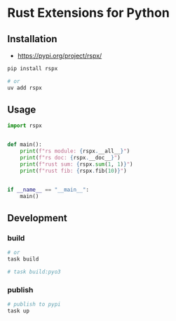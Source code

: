 # Rust Extensions for Python

## Installation

- <https://pypi.org/project/rspx/>

```bash
pip install rspx

# or
uv add rspx
```

## Usage

```python
import rspx


def main():
    print(f"rs module: {rspx.__all__}")
    print(f"rs doc: {rspx.__doc__}")
    print(f"rust sum: {rspx.sum(1, 1)}")
    print(f"rust fib: {rspx.fib(10)}")


if __name__ == "__main__":
    main()

```

## Development

### build

```ruby
# or 
task build

# task build:pyo3
```

### publish

```ruby
# publish to pypi
task up
```
